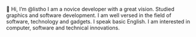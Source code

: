 👋 Hi, I’m @listho
I am a novice developer with a great vision. Studied graphics and software development.
I am well versed in the field of software, technology and gadgets. I speak basic English.
I am interested in computer, software and technical innovations.
